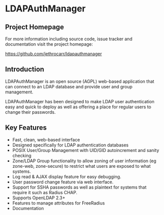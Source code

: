 # LDAPAuthManager

## Project Homepage

For more information including source code, issue tracker and documentation
visit the project homepage:

https://github.com/jethrocarr/ldapauthmanager


## Introduction

LDAPAuthManager is an open source (AGPL) web-based application that can connect
to an LDAP database and provide user and group management.

LDAPAuthManager has been designed to make LDAP user authentication easy and
quick to deploy as well as offering a place for regular users to change their
passwords.


## Key Features

* Fast, clean, web-based interface
* Designed specifically for LDAP authentication databases
* POSIX User/Group Management with UID/GID autoincrement and sanity checking
* Zone/LDAP Group functionality to allow zoning of user information (eg zone-web, zone-secure) to restrict what users are exposed to what systems.
* Log read & AJAX display feature for easy debugging.
* User password change feature via web interface.
* Support for SSHA passwords as well as plaintext for systems that require it such as Radius CHAP.
* Supports OpenLDAP 2.3+
* Features to manage attributes for FreeRadius
* Documentation


